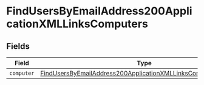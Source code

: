 # FindUsersByEmailAddress200ApplicationXMLLinksComputers


## Fields

| Field                                                                                                                                                       | Type                                                                                                                                                        | Required                                                                                                                                                    | Description                                                                                                                                                 |
| ----------------------------------------------------------------------------------------------------------------------------------------------------------- | ----------------------------------------------------------------------------------------------------------------------------------------------------------- | ----------------------------------------------------------------------------------------------------------------------------------------------------------- | ----------------------------------------------------------------------------------------------------------------------------------------------------------- |
| `computer`                                                                                                                                                  | [FindUsersByEmailAddress200ApplicationXMLLinksComputersComputer](../../models/operations/findusersbyemailaddress200applicationxmllinkscomputerscomputer.md) | :heavy_minus_sign:                                                                                                                                          | N/A                                                                                                                                                         |